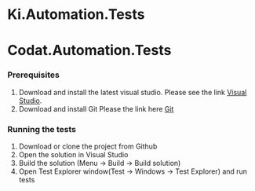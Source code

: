# Ki.Automation.Tests


# Codat.Automation.Tests
 
### Prerequisites

1. Download and install  the latest visual studio. Please see the link [Visual Studio]( https://visualstudio.microsoft.com/downloads/).
2. Download and install Git   Please the link here  [Git](https://git-scm.com/downloads)


### Running the tests

1. Download or clone the project from Github
2. Open the  solution in Visual Studio
6. Build the solution (Menu -> Build -> Build solution)
7. Open Test Explorer window(Test -> Windows -> Test Explorer) and run tests
